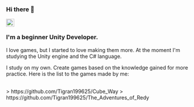 ### Hi there 👋

<a href="https://www.linkedin.com/in/tigran-avagyan-483864236/">
  <img align="left" alt="Abhishek's LinkedIN" width="22px" src="https://raw.githubusercontent.com/peterthehan/peterthehan/master/assets/linkedin.svg" />
</a>

<br />

### I'm a beginner Unity Developer. 

I love games, but I started to love making them more.
At the moment I'm studying the Unity engine and the C# language.

I study on my own. Create games based on the knowledge gained for more practice.
Here is the list to the games made by me:

<br />
>  https://github.com/Tigran199625/Cube_Way
>  https://github.com/Tigran199625/The_Adventures_of_Redy
